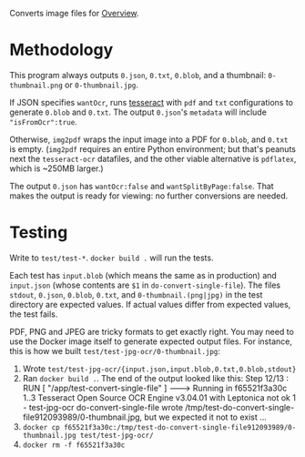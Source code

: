 Converts image files for [Overview](https://github.com/overview/overview-server).

# Methodology

This program always outputs `0.json`, `0.txt`, `0.blob`, and a thumbnail:
`0-thumbnail.png` or `0-thumbnail.jpg`.

If JSON specifies `wantOcr`, runs [tesseract](https://github.com/tesseract-ocr/tesseract/)
with `pdf` and `txt` configurations to generate `0.blob` and `0.txt`. The
output `0.json`'s `metadata` will include `"isFromOcr":true`.

Otherwise, `img2pdf` wraps the input image into a PDF for `0.blob`, and
`0.txt` is empty. (`img2pdf` requires an entire Python environment; but that's
peanuts next the `tesseract-ocr` datafiles, and the other viable alternative
is `pdflatex`, which is ~250MB larger.)

The output `0.json` has `wantOcr:false` and `wantSplitByPage:false`. That
makes the output is ready for viewing: no further conversions are needed.

# Testing

Write to `test/test-*`. `docker build .` will run the tests.

Each test has `input.blob` (which means the same as in production) and
`input.json` (whose contents are `$1` in `do-convert-single-file`). The files
`stdout`, `0.json`, `0.blob`, `0.txt`, and `0-thumbnail.(png|jpg)` in the
test directory are expected values. If actual values differ from expected
values, the test fails.

PDF, PNG and JPEG are tricky formats to get exactly right. You may need to use
the Docker image itself to generate expected output files. For instance, this is
how we built `test/test-jpg-ocr/0-thumbnail.jpg`:

1. Wrote `test/test-jpg-ocr/{input.json,input.blob,0.txt,0.blob,stdout}`
1. Ran `docker build .`. The end of the output looked like this:
    Step 12/13 : RUN [ "/app/test-convert-single-file" ]
     ---> Running in f65521f3a30c
    1..3
    Tesseract Open Source OCR Engine v3.04.01 with Leptonica
    not ok 1 - test-jpg-ocr
        do-convert-single-file wrote /tmp/test-do-convert-single-file912093989/0-thumbnail.jpg, but we expected it not to exist
    ...
1. `docker cp f65521f3a30c:/tmp/test-do-convert-single-file912093989/0-thumbnail.jpg test/test-jpg-ocr/`
1. `docker rm -f f65521f3a30c`
